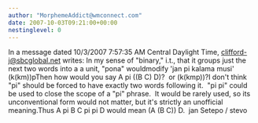 ```yaml
---
author: "MorphemeAddict@wmconnect.com"
date: 2007-10-03T09:21:00+00:00
nestinglevel: 0
---
```

In a message dated 10/3/2007 7:57:35 AM Central Daylight Time, [clifford-j@sbcglobal.net](mailto://clifford-j@sbcglobal.net) writes:
In my sense of "binary," i.t., that it groups just the next two words into a a unit, "pona" wouldmodify 'jan pi kalama musi' (k(km))pThen how would you say A pi ((B C) D)?  or (k(kmp))?I don't think "pi" should be forced to have exactly two words following it.  "pi pi" could be used to close the scope of a "pi" phrase.  It would be rarely used, so its unconventional form would not matter, but it's strictly an unofficial meaning.Thus A pi B C pi pi D would mean (A (B C)) D.  jan Setepo / stevo